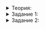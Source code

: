 <details>
<summary>Теория:</summary>

# Присваивание объектов

В прошлых уроках вы научились копировать объекты, содержащие указатели на подобъекты в динамической памяти. Вы разработали умный указатель  `ScopedPtr`, который реализует семантику владения объектом в динамической памяти, и класс  `PtrVector`, автоматизирующий удаление и копирование объектов внутри вектора указателей. Так вы сделали копирование осьминогов не только надёжным, но и простым. В реальных задачах умные указатели и «‎обёртки»‎ тоже упрощают написание надёжного кода.

> Надёжные дома создаются из качественных кирпичей.

В этом уроке вы научитесь правильно реализовывать присваивание объектов. Присваивание — одна из специальных операций C++. Для пользовательских типов компилятор может реализовать её автоматически. Поэтому вам не приходилось беспокоиться о ней, когда вы присваивали один объект другому:

```cpp
#include <cassert>
#include <string>

using namespace std;

struct Cat {
    string name;
    int age = 0;
};

int main() {
    Cat cat1{"Tom"s, 3};
    Cat cat2;

    // Сгенерированный компилятором метод operator= выполнит 
    // присваивание соответствующих полей класса Cat.
    cat2 = cat1;

    assert(cat1.name == cat2.name);
    assert(cat1.age == cat2.age);
}

```

Операция  `=`, которую сгенерировал компилятор, присваивает значения полей одного объекта соответствующим полям другого. В большинстве случаев это именно то, что нужно!

Но, как вы уже знаете, привычные вещи становятся труднее в реализации, когда объект владеет другими объектами в динамической памяти или иными ресурсами.

В классе  `Octopus`  сгенерированная операция  `=`  присвоит массив щупалец одного осьминога другому:

```cpp
int main() {
    {
        Octopus octopus1(3);
        octopus.GetTentacle(1).LinkTo(octopus.GetTentacle(2));
        Octopus octopus2;

        octopus2 = octopus1;
        // Этот assert выстрелит, так как операция присваивания присвоит массив 
        // указателей на щупальца первого осьминога второму, и осьминоги будут 
        // использовать один и тот же набор щупалец.
        assert(&octopus2.GetTentacle(1) != &octopus1.GetTentacle(1));
        assert(octopus2.GetTentacle(1).GetLinkedTentacle() == &octopus1.GetTentacle(2));

        // После присваивания оба осьминога будут ссылаться на одни и те же щупальца

        // Деструктор octopus2 удалит щупальца, на которые ссылается octopus1,
        // и все указатели octopus1 станут невалидными.

        // Деструктор octopus1 выполнит удаление щупальцев с невалидными указателями,
        // что приведёт к неопределёному поведению.
    }
    cout << "OK"s << endl;
}

```

В результате оба осьминога будут использовать одни и те же объекты щупалец в динамической памяти.

______________________________________________________________________________________________________________________________________________________________________________________________________________________________________________________________________________________________________________________________________________________________________________________________________________________________________________________________________________________________________________________________________

Программа вновь поведёт себя непредсказуемо.

Когда у класса с пользовательским конструктором копирования используется неявно сгенерированная операция присваивания, компилятор может об этом предупредить:

```
prog.cc:162:20: warning: implicitly-declared 'Octopus& Octopus::operator=(const Octopus&)' is deprecated [-Wdeprecated-copy]
  162 |         octopus1 = octopus;
      |                    ^~~~~~~
prog.cc:125:5: note: because 'Octopus' has user-provided 'Octopus::Octopus(const Octopus&)'
  125 |     Octopus(const Octopus& other) {
      |     ^~~~~~~

```

Чтобы решить проблему, переопределите эту операцию и реализуйте в ней присваивание значений объектов, а не указателей.

В С++ операцию присваивания можно переопределить только внутри класса в виде метода с именем  `operator=`. Левым аргументом операции присваивания выступает текущий экземпляр класса, а правый аргумент передаётся через её единственный параметр. Тип правого аргумента операции может быть любым, а самих операций присваивания может быть определено несколько. Как правило, операция присваивания возвращает ссылку на свой левый аргумент. Это позволяет использовать результат операции в составе выражений, например  `x = y = z`.

В С++ действует эмпирическое «Правило трёх». Если класс или структура объявляют один из следующих методов, скорее всего, они должны объявить все три:

-   деструктор,
-   конструктор копирования,
-   операция присваивания.

Эти особые функции класса может сгенерировать компилятор. Если программист переопределил одну из них, значит, сгенерированная компилятором версия не удовлетворяет потребностям класса в одном случае, и, вероятно, не удовлетворит в остальных.

Для структуры  `Cat`  операция присваивания, аналогичная сгенерированному компилятором, выглядит так:

```cpp
struct Cat {
    string name;
    int age = 0;

    Cat& operator=(const Cat& rhs) {
        // оптимизация самоприсваивания
        if (this != &rhs) {
            name = rhs.name;
            age = rhs.age;
        }

        // this - указатель на текущий экземпляр класса.
        // В операции присваивания он ссылается на левый аргумент операции.
        return *this; // возвращаем ссылку на левый аргумент операции присваивания
    }
};

```

Обратите внимание на защиту от присваивания объекта самому себе. Это идиоматичный способ избежать лишних действий и некорректной работы при самоприсваивании объекта.

Без этой проверки в структуре  `Cat`  самоприсваивание приведёт в худшем случае к замедлению программы. А вот для класса  `PtrVector`  может привести к некорректной работе:

```cpp
#include <cassert>
#include <vector>

using namespace std;

template <typename T>
class PtrVector {
public:
    ...
    // Внутри шаблона класса можно ссылаться на собственный тип, используя краткую запись:
    // PtrVector вместо PtrVector<T>

    PtrVector& operator=(const PtrVector& rhs) {
        // При присваивании PtrVector самому себе произойдёт удаление не только
        // своих элементов, но и элементов rhs.
        for (auto p : items_) {
            delete p;
        }
        items_.clear();

        items_.reserve(rhs.items_.size());
        for (T* p : rhs.items_) {
            items_.push_back(p ? new T(*p) : nullptr);
        }
        return *this;
    }
private:
    vector<T*> items_;
};

int main() {
    PtrVector<int> v;
    v.GetItems().push_back(new int(1));
    v.GetItems().push_back(new int(2));

    v = v;

    // Этот assert выстрелит, так как элементы v удалятся при самоприсваивании
    assert(v.GetItems().size() == 2);
}

```

Другая проблема: если при копировании элементов операция  `new`  выбросит исключение,  `PtrVector`  окажется в промежуточном состоянии. Прежнее содержимое потеряется, а новые элементы до конца скопированы не будут.

Удобнее, когда методы класса обеспечивают строгую гарантию безопасности исключений: операция либо завершается успешно, либо происходит выбрасывание исключения и состояние объекта останется прежним. Такая семантика выполнения также называется “commit or rollback”.

Обеспечить строгую гарантию безопасности исключений в пользовательской операции присваивания можно, применив идиому “copy-and-swap”. В ней операция присваивания переиспользует функционал конструктора копирования.

-   Чтобы создать временную копию присваиваемого объекта, примените конструктор копирования. Если во время создания копии будет выброшено исключение, оно повлияет на временную копию, а не на текущий экземпляр класса.
-   Обменяйте текущее состояние объекта и временной копии. Эта операция не должна выбрасывать исключений. При выходе из операции присваивания прежнее состояние будет разрушено, а текущее состояние будет равно состоянию правого аргумента.

Применим copy-and-swap и реализуем операцию присваивания:

```cpp
class Object {
public:
    // копирующий конструктор
    Object(const Object& other);

    // копирующая операция присваивания
    Object& operator=(const Object& rhs) {
        if (this != &rhs) {
            // Реализация операции присваивания с помощью идиомы Copy-and-swap.
            // Если исключение будет выброшено, то на текущий объект оно не повлияет.
            auto rhs_copy(rhs);

            // rhs_copy содержит копию правого аргумента.
            // Обмениваемся с ним данными.
            swap(rhs_copy);

            // Теперь текущий объект содержит копию правого аргумента,
            // а rhs_copy - прежнее состояние текущего объекта, которое при выходе
            // из блока будет разрушено.
        }

        return *this;
    }

    // обменивает состояние текущего объекта с other без выбрасывания исключений
    void swap(Object& other) noexcept;

    ~Object();
};
```

</details>

<details>
<summary>Задание 1:</summary>

## Задание 1

Реализуйте операцию присваивания в классе  `PtrVector`. Операция должна обеспечивать строгую гарантию безопасности исключений. Если в процессе присваивания будет выброшено исключение,  `PtrVector`  должен остаться в состоянии, в котором он был до выполнения этой операции.

В заготовке кода вы видите тесты, которые упрощают проверку задачи. Также там приведена допустимая реализация  `PtrVector`  из предыдущей задачи. Вы можете заменить её на свою.

### Ограничения

Сохраните сигнатуры всех публичных методов класса  `PtrVector`  неизменными, чтобы код скомпилировался без ошибок.

Ваши реализации методов должны обеспечивать строгую гарантию исключений.

### Что отправлять на проверку

В решении должна быть реализация  `PtrVector`  со всеми методами, включая  `operator=`, а также  `#include`-директивы. Функция  `main`  учитываться не будет.

### Как будет тестироваться ваш код

Указатели, которые передаются на вход класса  `PtrVector`  , ссылаются на объект, созданный в куче с использованием операции  `new`, либо равны  `nullptr`.

### Подсказка

-   Чтобы написать надёжную операцию присваивания, используйте идиому copy-and-swap.
-   Пригодится метод  `swap`  класса  `vector`. Этот метод обменивает содержимое двух контейнеров за время O(1) и не выбрасывает исключений.

</details>

<details>
<summary>Задание 2:</summary>

## Задание 2

Добавьте реализацию класса`Octopus`  с присваиванием, обеспечивающим строгую гарантию безопасности исключений. Проверьте, что класс работает корректно, используя следующую функцию  `main`:

```cpp
int main() {
    // Проверка присваивания осьминогов
    {
        Octopus octopus1(3);

        // Настраиваем состояние исходного осьминога
        octopus1.GetTentacle(2).LinkTo(octopus1.GetTentacle(1));

        // До присваивания octopus2 имеет своё собственное состояние
        Octopus octopus2(10);

        octopus2 = octopus1;

        // После присваивания осьминогов щупальца копии имеют то же состояние,
        // что и щупальца присваиваемого объекта
        assert(octopus2.GetTentacleCount() == octopus1.GetTentacleCount());
        for (int i = 0; i < octopus2.GetTentacleCount(); ++i) {
            auto& tentacle1 = octopus1.GetTentacle(i);
            auto& tentacle2 = octopus2.GetTentacle(i);
            assert(&tentacle2 != &tentacle1);
            assert(tentacle2.GetId() == tentacle1.GetId());
            assert(tentacle2.GetLinkedTentacle() == tentacle1.GetLinkedTentacle());
        }
    }

    // Проверка самоприсваивания осьминогов
    {
        Octopus octopus(3);

        // Настраиваем состояние осьминога
        octopus.GetTentacle(0).LinkTo(octopus.GetTentacle(1));

        vector<pair<Tentacle*, Tentacle*>> tentacles;
        // Сохраняем информацию о щупальцах осьминога и его копии
        for (int i = 0; i < octopus.GetTentacleCount(); ++i) {
            tentacles.push_back({&octopus.GetTentacle(i), octopus.GetTentacle(i).GetLinkedTentacle()});
        }

        // Выполняем самоприсваивание
        octopus = octopus;

        // После самоприсваивания состояние осьминога не должно измениться
        assert(octopus.GetTentacleCount() == static_cast<int>(tentacles.size()));
        for (int i = 0; i < octopus.GetTentacleCount(); ++i) {
            auto& tentacle_with_link = tentacles.at(i);
            assert(&octopus.GetTentacle(i) == tentacle_with_link.first);
            assert(octopus.GetTentacle(i).GetLinkedTentacle() == tentacle_with_link.second);
        }
    }
}

```

Классы  `Octopus`  и  `Tentacle`  возьмите из своего решения задачи предыдущего урока.

### Ограничения

Сохраните сигнатуры всех публичных методов классов  `Octopus`  и  `Tentacle`  неизменными, чтобы код скомпилировался без ошибок.

### Что отправлять на проверку

Решение должно включать исходный код класса  `Octopus`  и используемых им классов, а также необходимые для компиляции директивы  `#include`. Функция  `main`  учитываться не будет.

### Как будет тестироваться ваш код

Гарантируется, что количество щупалец, передаваемое в параметризованный конструктор класса  `Octopus`, неотрицательное. Проверять их количество в конструкторе необязательно. Максимальное количество щупалец, которое будет иметь осьминог, не превышает нескольких десятков.

### Подсказка

Используйте обновлённый класс  `PtrVector`, где корректно реализована операция присваивания. В класс  `Octopus`  вносить изменения не нужно. Помните: надёжный дом создаётся из надёжных кирпичей.

</details>
